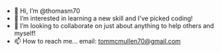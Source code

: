 - 👋 Hi, I’m @thomasm70
- 👀 I’m interested in learning a new skill and I've picked coding! 
- 💞️ I’m looking to collaborate on just about anything to help others and myself!
- 📫 How to reach me... email: tommcmullen70@gmail.com


